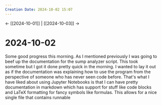 ```yaml
---
Creation Date: 2024-10-02 15:07
---
```


<- [[2024-10-01]] | [[2024-10-03]]  ->

# 2024-10-02
Some good progress this morning. As I mentioned previously I was going to beef up the documentation for the sump analyzer script. This took sometime but I got it done pretty quick in the morning. I wanted to lay it out as if the documentation was explaining how to use the program from the perspective of someone who has never seen code before. That's what I have liked about using Jupyter Notebooks is that I can have pretty documentation in markdown which has support for stuff like code blocks and LaTeX formatting for fancy symbols like formulas. This allows for a nice single file that contains runnable 